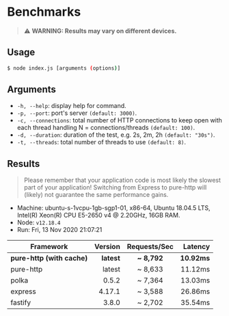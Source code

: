 # Benchmarks

> ⚠️ **WARNING: Results may vary on different devices.**

## Usage

```bash
$ node index.js [arguments (options)]
```

## Arguments

- `-h, --help`: display help for command.
- `-p, --port`: port's server `(default: 3000)`.
- `-c, --connections`: total number of HTTP connections to keep open with each thread handling N = connections/threads `(default: 100)`.
- `-d, --duration`: duration of the test, e.g. 2s, 2m, 2h `(default: "30s")`.
- `-t, --threads`: total number of threads to use `(default: 8)`.

## Results

> Please remember that your application code is most likely the slowest part of your application!
> Switching from Express to pure-http will (likely) not guarantee the same performance gains.

- Machine: ubuntu-s-1vcpu-1gb-sgp1-01, x86-64, Ubuntu 18.04.5 LTS, Intel(R) Xeon(R) CPU E5-2650 v4 @ 2.20GHz, 16GB RAM.
- Node: `v12.18.4`
- Run: Fri, 13 Nov 2020 21:07:21

| Framework                  |    Version | Requests/Sec |     Latency |
| -------------------------- | ---------: | :----------: | ----------: |
| **pure-http (with cache)** | **latest** | **\~ 8,792** | **10.92ms** |
| pure-http                  |     latest |   ~ 8,633    |     11.12ms |
| polka                      |      0.5.2 |   ~ 7,364    |     13.03ms |
| express                    |     4.17.1 |   ~ 3,588    |     26.86ms |
| fastify                    |      3.8.0 |   ~ 2,702    |     35.54ms |
